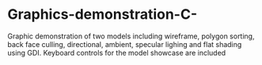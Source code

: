 # Graphics-demonstration-C-
Graphic demonstration of two models including wireframe, polygon sorting, back face culling, directional, ambient, specular lighing and flat shading using GDI. Keyboard controls for the model showcase are included
